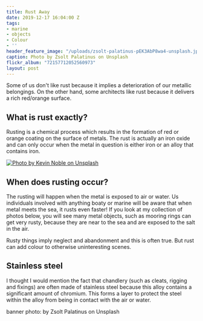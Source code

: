 ```yaml
---
title: Rust Away
date: 2019-12-17 16:04:00 Z
tags:
- marine
- objects
- Colour
- ''
header_feature_image: "/uploads/zsolt-palatinus-pEK3AbP8wa4-unsplash.jpg"
caption: Photo by Zsolt Palatinus on Unsplash
flickr_album: "72157712052560973"
layout: post
---
```


Some of us don't like rust because it implies a deterioration of our metallic belongings. On the other hand, some architects like rust because it delivers a rich red/orange surface.

## What is rust exactly?

Rusting is a chemical process which results in the formation of red or orange coating on the surface of metals. The rust is actually an iron oxide and can only occur when the metal in question is either iron or an alloy that contains iron.

[![Photo by Kevin Noble on Unsplash](/uploads/kevin-noble-kdK2z8O82uw-unsplash.jpg)](/uploads/kevin-noble-kdK2z8O82uw-unsplash.jpg)

## When does rusting occur?

The rusting will happen when the metal is exposed to air or water.  Us individuals involved with anything boaty or marine will be aware that when metal meets the sea, it rusts even faster! If you look at my collection of photos below, you will see many metal objects, such as mooring rings can get very rusty, because they are near to the sea and are exposed to the salt in the air.

Rusty things imply neglect and abandonment and this is often true. But rust can add colour to otherwise uninteresting scenes.

## Stainless steel

I thought I would mention the fact that chandlery (such as cleats, rigging and fixings) are often made of stainless steel because this alloy contains a significant amount of chromium. This forms a layer to protect the steel within the alloy from being in contact with the air or water.

banner photo: by Zsolt Palatinus on Unsplash
